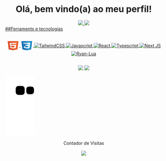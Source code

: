 <h1 align="center"> Olá, bem vindo(a) ao meu perfil!
</h1>

<div  align="center">
<a href="https://github.com/ryanwilll">
  <img loading="lazy" height="180em" src="https://github-readme-stats.vercel.app/api?username=ryanwilll&show_icons=true&theme=dracula&include_all_commits=true&count_private=true"/>
<img loading="lazy" height="180em" src="https://github-readme-stats.vercel.app/api/top-langs/?username=ryanwilll&layout=compact&langs_count=7&theme=dracula"/>


</div>
  ##Ferraments e tecnologias

<div style="display: inline_block"><br>
  <p align="center">
  <img align="center" alt="HTML" height="30" width="40" src="https://raw.githubusercontent.com/devicons/devicon/master/icons/html5/html5-original.svg">
    
  <img align="center" alt="CSS" height="30" width="40" src="https://raw.githubusercontent.com/devicons/devicon/master/icons/css3/css3-original.svg">
  
  <img align="center" alt="TailwindCSS" height="30" width="40" src="https://cdn.jsdelivr.net/gh/devicons/devicon/icons/tailwindcss/tailwindcss-original-wordmark.svg">
   
   <img align="center" alt="Javascript" height="30" width="40" src="https://cdn.jsdelivr.net/gh/devicons/devicon/icons/javascript/javascript-original.svg">

   <img align="center" alt="React" height="30" width="40" src="https://cdn.jsdelivr.net/gh/devicons/devicon/icons/react/react-original.svg">
 
   <img align="center" alt="Typescript" height="30" width="40" src="https://cdn.jsdelivr.net/gh/devicons/devicon/icons/typescript/typescript-original.svg">
   
   <img align="center" alt="Next JS" height="30" width="40" src="https://cdn.jsdelivr.net/gh/devicons/devicon/icons/nextjs/nextjs-original.svg">

   
  <img align="center" alt="Ryan-Lua" height="30" width="40" src="https://cdn.jsdelivr.net/gh/devicons/devicon/icons/lua/lua-plain-wordmark.svg">
    
  </p>  
</div>
 
##
  
  <div>
<p align="center">
  <a href = "mailto:ryan_will-@hotmail.com"><img src="https://img.shields.io/badge/-Gmail-%23333?style=for-the-badge&logo=gmail&logoColor=white" target="_blank"></a>
  <a href="https://www.linkedin.com/in/ryan-will-580327226/" target="_blank"><img src="https://img.shields.io/badge/-LinkedIn-%230077B5?style=for-the-badge&logo=linkedin&logoColor=white" target="_blank"></a> 
 </p>
    
  ![Snake animation](https://github.com/ryanwilll/ryanwilll/blob/output/github-contribution-grid-snake.svg)

</div>
  
  <p align="center">Contador de Visitas</p>
  <p align="center"><img align="center" src="https://profile-counter.glitch.me/%7Bryanwilll%7D/count.svg"></>
